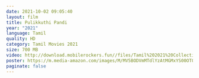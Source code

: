 ```yaml
---
date: 2021-10-02 09:05:40
layout: film
title: Pulikkuthi Pandi
year: "2021"
language: Tamil
quality: HD
category: Tamil Movies 2021
size: 700 MB
video: http://download.mobilerockers.fun//files/Tamil%202021%20Collection/Pulikkuthi%20Pandi%20(2021)/Pulikkuthi%20Pandi%20(2021)%20Full%20Movies/Pulikkuthi%20Pandi%20(2021)%20HDRip/Pulikkuthi%20Pandi%20(2021)%20HDRip%20Single%20Part.mp4
poster: https://m.media-amazon.com/images/M/MV5BODVmMTdlYzAtMGMxYS00OTQyLWFiOTctM2Q2ZjdlYzBmYTY1XkEyXkFqcGdeQXVyMTI1NDAzMzM0._V1_.jpg
paginate: false
---
```

